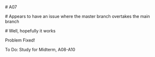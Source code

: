 <h># A07</h>
<p># Appears to have an issue where the master branch overtakes the main branch</p>
<p># Well, hopefully it works </p>
<p> Problem Fixed!</p>
<p> To Do: Study for Midterm, A08-A10</p>
